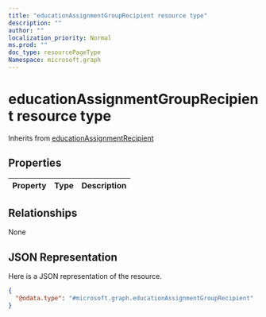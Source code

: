 ```yaml
---
title: "educationAssignmentGroupRecipient resource type"
description: ""
author: ""
localization_priority: Normal
ms.prod: ""
doc_type: resourcePageType
Namespace: microsoft.graph
---
```



# educationAssignmentGroupRecipient resource type




Inherits from [educationAssignmentRecipient](../resources/educationAssignmentRecipient.md)

## Properties
|Property|Type|Description|
|:---|:---|:---|

## Relationships
None

## JSON Representation
Here is a JSON representation of the resource.
<!-- {
  "blockType": "resource",
  "@odata.type": "microsoft.graph.educationAssignmentGroupRecipient"
}
-->
``` json
{
  "@odata.type": "#microsoft.graph.educationAssignmentGroupRecipient"
}
```

